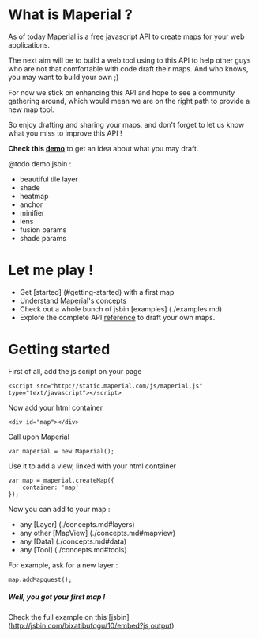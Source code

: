
# What is Maperial ?

As of today Maperial is a free javascript API to create maps for your web
applications.

The next aim will be to build a web tool using to this API to help other guys
who are not that comfortable with code draft their maps.
And who knows, you may want to build your own ;)

For now we stick on enhancing this API and hope to see a community
gathering around, which would mean we are on the right path to provide a new
map tool.

So enjoy drafting and sharing your maps, and don't forget to let us know
what you miss to improve this API !

**Check this [demo](http://jsbin.com/bixatibufogu/10/embed?js,output)**
to get an idea about what you may draft.

@todo demo jsbin :
- beautiful tile layer
- shade
- heatmap
- anchor
- minifier
- lens
- fusion params
- shade params

# Let me play !
- Get [started] (#getting-started) with a first map
- Understand [Maperial](./concepts.md)'s concepts
- Check out a whole bunch of jsbin [examples] (./examples.md)
- Explore the complete API [reference](http://static.maperial.com/doc)
to draft your own maps.

# Getting started
First of all, add the js script on your page
```
<script src="http://static.maperial.com/js/maperial.js" type="text/javascript"></script>
```

Now add your html container
```
<div id="map"></div>
```

Call upon Maperial
```
var maperial = new Maperial();
```

Use it to add a view, linked with your html container
```
var map = maperial.createMap({
    container: 'map'
});
```

Now you can add to your map :
- any [Layer] (./concepts.md#layers)
- any other [MapView] (./concepts.md#mapview)
- any [Data] (./concepts.md#data)
- any [Tool] (./concepts.md#tools)

For example, ask for a new layer :
```
map.addMapquest();
```

##### Well, you got your first map !
Check the full example on this [jsbin] (http://jsbin.com/bixatibufogu/10/embed?js,output)

